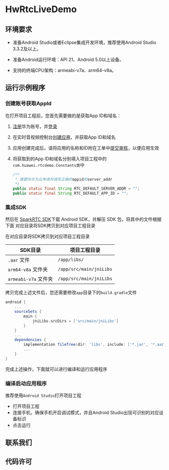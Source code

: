 # HwRtcLiveDemo

## 环境要求

- 准备Android Studio或者Eclipse集成开发环境，推荐使用Android Studio 3.3.2及以上。

- 准备Android运行环境：API 21、Android 5.0以上设备。

- 支持的终端CPU架构：armeabi-v7a、arm64-v8a。

## 运行示例程序

### 创建账号获取AppId

在打开项目工程前，您首先需要做的是获取App ID和域名：

1. [注册](https://id1.cloud.huawei.com/UnifiedIDMPortal/portal/userRegister/regbyphone.html?themeName=red&access_type=offline&clientID=103493351&loginChannel=88000000&loginUrl=https%3A%2F%2Fauth.huaweicloud.com%2Fauthui%2Flogin.html%3Fservice%3Dhttps%253A%252F%252Fsupport.huaweicloud.com%252Fcsdk-rtc%252Frtc_05_0124.html%23&service=https%3A%2F%2Fauth.huaweicloud.com%2Fauthui%2FcasLogin%3Fservice%3Dhttps%253A%252F%252Fsupport.huaweicloud.com%252Fcsdk-rtc%252Frtc_05_0124.html&countryCode=cn&scope=https%3A%2F%2Fwww.huawei.com%2Fauth%2Faccount%2Funified.profile+https%3A%2F%2Fwww.huawei.com%2Fauth%2Faccount%2Frisk.idstate&reqClientType=88&state=ae89034592bf47d3b7b07a2df2c7074b&lang=zh-cn)华为账号，并[登录](https://auth.huaweicloud.com/authui/login.html?locale=zh-cn&service=https%3A%2F%2Fsupport.huaweicloud.com%2Fcsdk-rtc%2Frtc_05_0124.html#/login)

2. 在实时音视频控制台[创建应用](https://support.huaweicloud.com/usermanual-rtc/rtc_04_0001.html)，并获取App ID和域名

3. 应用创建完成后，请将应用的名称和ID附在工单中[提交审核](https://console.huaweicloud.com/ticket/?#/ticketindex/business?productTypeId=ffb4ebf5fb094bc6aef0129c276ce42e)，以便应用生效

4. 将获取到的App ID和域名分别填入项目工程中的`com.huawei.rtcdemo.Constants类`中

   ```java
   /**
    * 需要向华为云申请并填写正确的appid和server_addr
    */
   public static final String RTC_DEFAULT_SERVER_ADDR = "";
   public static final String RTC_DEFAULT_APP_ID = "";
   ```

### 集成SDK
然后在 [SparkRTC SDK](https://support.huaweicloud.com/dl-sdk/rtc_05_0001.html)下载 Android SDK，并解压 SDK 包，将其中的文件根据下面
对应目录将SDK拷贝到对应项目工程目录

在对应目录将SDK拷贝到对应项目工程目录

| SDK目录              | 项目工程目录            |
| -------------------- | ----------------------- |
| `.aar` 文件          | `/app/libs/`            |
| `arm64-v8a` 文件夹   | `/app/src/main/jniLibs` |
| `armeabi-v7a` 文件夹 | `/app/src/main/jniLibs` |

拷贝完成上述文件后，您还需要修改`app`目录下的`build.gradle`文件

```groovy
android {
    ...
    sourceSets {
    	main {
        	jniLibs.srcDirs = ['src/main/jniLibs']
    	}
	}
    ...
    dependencies {
    	implementation fileTree(dir: 'libs', include: ['*.jar', '*.aar'])
        ...
    }
}
```

完成上述操作，下面就可以进行编译和运行应用程序

### 编译启动应用程序

推荐使用`Android Studio`打开项目工程

- 打开项目工程
- 连接手机，确保手机开启调试模式，并且Android Studio出现可识别的对应设备标识
- 点击运行

## 联系我们

## 代码许可





